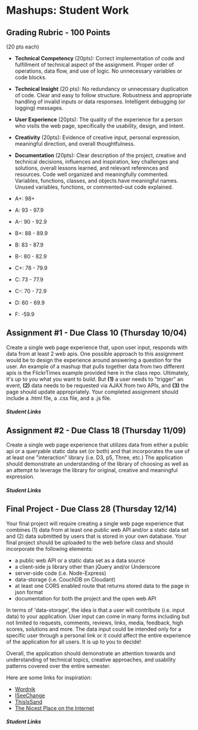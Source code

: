 Mashups: Student Work
===============================

Grading Rubric - 100 Points
---------------------------
(20 pts each)
- **Technical Competency** (20pts): Correct implementation of code and fulfillment of technical aspect of the assignment. Proper order of operations, data flow, and use of logic. No unnecessary variables or code blocks. 
- **Technical Insight** (20 pts): No redundancy or unnecessary duplication of code. Clear and easy to follow structure. Robustness and appropriate handling of invalid inputs or data responses. Intelligent debugging (or logging) messages.
- **User Experience** (20pts): The quality of the experience for a person who visits the web page, specifically the usability, design, and intent.
- **Creativity** (20pts): Evidence of creative input, personal expression, meaningful direction, and overall thoughtfulness.
- **Documentation** (20pts): Clear description of the project, creative and technical decisions, influences and inspiration, key challenges and solutions, overall lessons learned, and relevant references and resources. Code well organized and meaningfully commented. Variables, functions, classes, and objects have meaningful names. Unused variables, functions, or commented-out code explained.

- A+:	98+
- A:	93 - 97.9
- A-:	90 - 92.9
- B+:	88 - 89.9
- B:	83 - 87.9
- B-:	80 - 82.9
- C+:	78 - 79.9
- C:	73 - 77.9
- C-: 	70 - 72.9
- D:	60 - 69.9
- F:	-59.9


Assignment #1 - Due Class 10 (Thursday 10/04)
--------------------------------------------
Create a single web page experience that, upon user input, responds with data from at least 2 web apis. One possible approach to this assignment would be to design the experience around answering a question for the user. An example of a mashup that pulls together data from two different apis is the FlickrTimes example provided here in the class repo. Ultimately, it's up to you what you want to build. But **(1)** a user needs to "trigger" an event, **(2)** data needs to be requested via AJAX from two APIs, and **(3)** the page should update appropriately. Your completed assignment should include a .html file, a .css file, and a .js file. 

##### Student Links

Assignment #2 - Due Class 18 (Thursday 11/09)
---------------------------------------------
Create a single web page experience that utilizes data from either a public api or a queryable static data set (or both) and that incorporates the use of at least one "interaction" library (i.e. D3, p5, Three, etc.) The application should demonstrate an understanding of the library of choosing as well as an attempt to leverage the library for original, creative and meaningful expression. 

##### Student Links

Final Project - Due Class 28 (Thursday 12/14)
---------------------------------------------
Your final project will require creating a single web page experience that combines (1) data from at least one public web API and/or a static data set and (2) data submitted by users that is stored in your own database. Your final project should be uploaded to the web before class and should incorporate the following elements:  
* a public web API or a static data set as a data source  
* a client-side js library other than jQuery and/or Underscore  
* server-side code (i.e. Node-Express)  
* data-storage (i.e. CouchDB on Cloudant)  
* at least one CORS enabled route that returns stored data to the page in json format  
* documentation for both the project and the open web API  

In terms of 'data-storage', the idea is that a user will contribute (i.e. input data) to your application. User input can come in many forms including but not limited to requests, comments, reviews, links, media, feedback, high scores, solutions and more. The data input could be intended only for a specific user through a personal link or it could affect the entire experience of the application for all users. It is up to you to decide! 

Overall, the application should demonstrate an attention towards and understanding of technical topics, creative approaches, and usability patterns covered over the entire semester.

Here are some links for inspiration:  
* [Wordnik](https://www.wordnik.com/)
* [ISeeChange](https://www.iseechange.org/)
* [ThisIsSand](http://thisissand.com/)
* [The Nicest Place on the Internet](http://thenicestplaceontheinter.net/)  

##### Student Links
